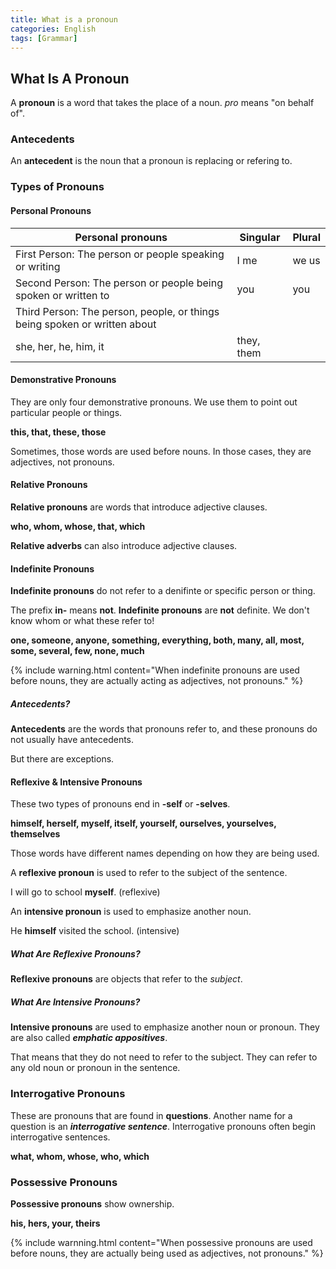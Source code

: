 ```yaml
---
title: What is a pronoun
categories: English 
tags: [Grammar]
---
```

## What Is A Pronoun
A **pronoun** is a word that takes the place of a noun. *pro* means "on behalf
of".

### Antecedents
An **antecedent** is the noun that a pronoun is replacing or refering to.
### Types of Pronouns
#### Personal Pronouns
| Personal pronouns | Singular | Plural |
|-------------------|----------|--------|
| First Person: The person or people speaking or writing | I me | we us |
| Second Person: The person or people being spoken or written to | you | you |
| Third Person: The person, people, or things being spoken or written about |
| she, her, he, him, it | they, them |

#### Demonstrative Pronouns
They are only four demonstrative pronouns. We use them to point out particular
people or things.

<span style="align:center">**this, that, these, those**</span>

Sometimes, those words are used before nouns. In those cases, they are adjectives, not pronouns.

#### Relative Pronouns
**Relative pronouns** are words that introduce adjective clauses.

<span style="align: center;">**who, whom, whose, that, which**</span>

**Relative adverbs** can also introduce adjective clauses.

#### Indefinite Pronouns
**Indefinite pronouns** do not refer to a denifinte or specific person or thing.

The prefix **in-** means **not**. **Indefinite pronouns** are **not** definite.
We don't know whom or what these refer to!

**one, someone, anyone, something, everything, both, many, all, most, some,
several, few, none, much**

{% include warning.html content="When indefinite pronouns are used before nouns, they are actually acting as adjectives, not pronouns." %}

##### Antecedents?
**Antecedents** are the words that pronouns refer to, and these pronouns do not
usually have antecedents.

But there are exceptions.

#### Reflexive & Intensive Pronouns
These two types of pronouns end in **-self** or **-selves**.

**himself, herself, myself, itself, yourself, ourselves, yourselves, themselves**

Those words have different names depending on how they are being used.

A **reflexive pronoun** is used to refer to the subject of the sentence.

I will go to school **myself**. (reflexive)

An **intensive pronoun** is used to emphasize another noun.

He **himself** visited the school. (intensive)

##### What Are Reflexive Pronouns?
**Reflexive pronouns** are objects that refer to the *subject*.
##### What Are Intensive Pronouns?
**Intensive pronouns** are used to emphasize another noun or pronoun. They are
also called ***emphatic appositives***.

That means that they do not need to refer to the subject. They can refer to any
old noun or pronoun in the sentence.

### Interrogative Pronouns
These are pronouns that are found in **questions**. Another name for a question
is an ***interrogative sentence***. Interrogative pronouns often begin interrogative sentences.

**what, whom, whose, who, which**

### Possessive Pronouns
**Possessive pronouns** show ownership.

**his, hers, your, theirs**

{% include warnning.html content="When possessive pronouns are used before nouns, they are actually being used as adjectives, not pronouns." %}
